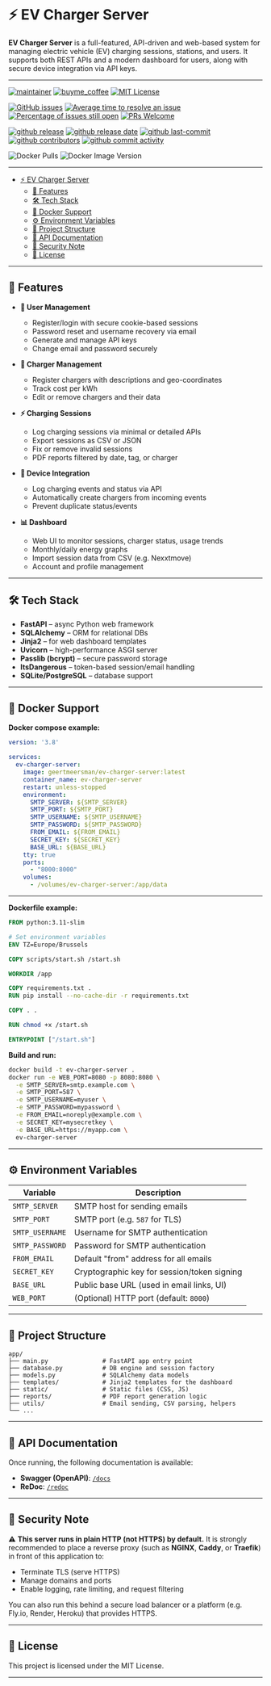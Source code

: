# ⚡ EV Charger Server

**EV Charger Server** is a full-featured, API-driven and web-based system for managing electric vehicle (EV) charging sessions, stations, and users. It supports both REST APIs and a modern dashboard for users, along with secure device integration via API keys.

---

[![maintainer](https://img.shields.io/badge/maintainer-Geert%20Meersman-green?style=for-the-badge&logo=github)](https://github.com/geertmeersman)
[![buyme_coffee](https://img.shields.io/badge/Buy%20me%20an%20Omer-donate-yellow?style=for-the-badge&logo=buymeacoffee)](https://www.buymeacoffee.com/geertmeersman)
[![MIT License](https://img.shields.io/github/license/geertmeersman/ev-charger-server?style=for-the-badge)](https://github.com/geertmeersman/ev-charger-server/blob/main/LICENSE)

[![GitHub issues](https://img.shields.io/github/issues/geertmeersman/ev-charger-server)](https://github.com/geertmeersman/ev-charger-server/issues)
[![Average time to resolve an issue](http://isitmaintained.com/badge/resolution/geertmeersman/ev-charger-server.svg)](http://isitmaintained.com/project/geertmeersman/ev-charger-server)
[![Percentage of issues still open](http://isitmaintained.com/badge/open/geertmeersman/ev-charger-server.svg)](http://isitmaintained.com/project/geertmeersman/ev-charger-server)
[![PRs Welcome](https://img.shields.io/badge/PRs-Welcome-brightgreen.svg)](https://github.com/geertmeersman/ev-charger-server/pulls)

[![github release](https://img.shields.io/github/v/release/geertmeersman/ev-charger-server?logo=github)](https://github.com/geertmeersman/ev-charger-server/releases)
[![github release date](https://img.shields.io/github/release-date/geertmeersman/ev-charger-server)](https://github.com/geertmeersman/ev-charger-server/releases)
[![github last-commit](https://img.shields.io/github/last-commit/geertmeersman/ev-charger-server)](https://github.com/geertmeersman/ev-charger-server/commits)
[![github contributors](https://img.shields.io/github/contributors/geertmeersman/ev-charger-server)](https://github.com/geertmeersman/ev-charger-server/graphs/contributors)
[![github commit activity](https://img.shields.io/github/commit-activity/y/geertmeersman/ev-charger-server?logo=github)](https://github.com/geertmeersman/ev-charger-server/commits/main)

![Docker Pulls](https://img.shields.io/docker/pulls/geertmeersman/ev-charger-server)
![Docker Image Version](https://img.shields.io/docker/v/geertmeersman/ev-charger-server?label=docker%20image%20version)

---

<!-- TOC -->

- [⚡ EV Charger Server](#-ev-charger-server)
    - [🚀 Features](#-features)
    - [🛠️ Tech Stack](#-tech-stack)
    - [🐳 Docker Support](#-docker-support)
    - [⚙️ Environment Variables](#-environment-variables)
    - [📂 Project Structure](#-project-structure)
    - [📘 API Documentation](#-api-documentation)
    - [🔐 Security Note](#-security-note)
    - [📄 License](#-license)

<!-- /TOC -->

---

## 🚀 Features

- **🔐 User Management**
  - Register/login with secure cookie-based sessions
  - Password reset and username recovery via email
  - Generate and manage API keys
  - Change email and password securely

- **🔌 Charger Management**
  - Register chargers with descriptions and geo-coordinates
  - Track cost per kWh
  - Edit or remove chargers and their data

- **⚡ Charging Sessions**
  - Log charging sessions via minimal or detailed APIs
  - Export sessions as CSV or JSON
  - Fix or remove invalid sessions
  - PDF reports filtered by date, tag, or charger

- **📡 Device Integration**
  - Log charging events and status via API
  - Automatically create chargers from incoming events
  - Prevent duplicate status/events

- **📊 Dashboard**
  - Web UI to monitor sessions, charger status, usage trends
  - Monthly/daily energy graphs
  - Import session data from CSV (e.g. Nexxtmove)
  - Account and profile management

---

## 🛠️ Tech Stack

- **FastAPI** – async Python web framework
- **SQLAlchemy** – ORM for relational DBs
- **Jinja2** – for web dashboard templates
- **Uvicorn** – high-performance ASGI server
- **Passlib (bcrypt)** – secure password storage
- **ItsDangerous** – token-based session/email handling
- **SQLite/PostgreSQL** – database support

---

## 🐳 Docker Support

**Docker compose example:**

```yaml
version: '3.8'

services:
  ev-charger-server:
    image: geertmeersman/ev-charger-server:latest
    container_name: ev-charger-server
    restart: unless-stopped
    environment:
      SMTP_SERVER: ${SMTP_SERVER}
      SMTP_PORT: ${SMTP_PORT}
      SMTP_USERNAME: ${SMTP_USERNAME}
      SMTP_PASSWORD: ${SMTP_PASSWORD}
      FROM_EMAIL: ${FROM_EMAIL}
      SECRET_KEY: ${SECRET_KEY}
      BASE_URL: ${BASE_URL}
    tty: true
    ports:
      - "8000:8000"
    volumes:
      - /volumes/ev-charger-server:/app/data
```

---

**Dockerfile example:**

```dockerfile
FROM python:3.11-slim

# Set environment variables
ENV TZ=Europe/Brussels

COPY scripts/start.sh /start.sh

WORKDIR /app

COPY requirements.txt .
RUN pip install --no-cache-dir -r requirements.txt

COPY . .

RUN chmod +x /start.sh

ENTRYPOINT ["/start.sh"]
```

**Build and run:**

```bash
docker build -t ev-charger-server .
docker run -e WEB_PORT=8080 -p 8080:8080 \
  -e SMTP_SERVER=smtp.example.com \
  -e SMTP_PORT=587 \
  -e SMTP_USERNAME=myuser \
  -e SMTP_PASSWORD=mypassword \
  -e FROM_EMAIL=noreply@example.com \
  -e SECRET_KEY=mysecretkey \
  -e BASE_URL=https://myapp.com \
  ev-charger-server
```

---

## ⚙️ Environment Variables

| Variable         | Description                                |
|------------------|--------------------------------------------|
| `SMTP_SERVER`    | SMTP host for sending emails               |
| `SMTP_PORT`      | SMTP port (e.g. `587` for TLS)             |
| `SMTP_USERNAME`  | Username for SMTP authentication           |
| `SMTP_PASSWORD`  | Password for SMTP authentication           |
| `FROM_EMAIL`     | Default "from" address for all emails      |
| `SECRET_KEY`     | Cryptographic key for session/token signing|
| `BASE_URL`       | Public base URL (used in email links, UI)  |
| `WEB_PORT`       | (Optional) HTTP port (default: `8000`)     |

---

## 📂 Project Structure

```bashPPP
app/
├── main.py               # FastAPI app entry point
├── database.py           # DB engine and session factory
├── models.py             # SQLAlchemy data models
├── templates/            # Jinja2 templates for the dashboard
├── static/               # Static files (CSS, JS)
├── reports/              # PDF report generation logic
├── utils/                # Email sending, CSV parsing, helpers
└── ...
```

---

## 📘 API Documentation

Once running, the following documentation is available:

- **Swagger (OpenAPI)**: [`/docs`](http://localhost:8000/docs)
- **ReDoc**: [`/redoc`](http://localhost:8000/redoc)

---

## 🔐 Security Note

⚠️ **This server runs in plain HTTP (not HTTPS) by default.** It is strongly recommended to place a reverse proxy (such as **NGINX**, **Caddy**, or **Traefik**) in front of this application to:

- Terminate TLS (serve HTTPS)
- Manage domains and ports
- Enable logging, rate limiting, and request filtering

You can also run this behind a secure load balancer or a platform (e.g. Fly.io, Render, Heroku) that provides HTTPS.

---

## 📄 License

This project is licensed under the MIT License.

---
